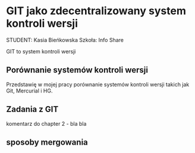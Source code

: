 # GIT jako zdecentralizowany system kontroli wersji

STUDENT: Kasia Bieńkowska
Szkoła: Info Share

GIT to system kontroli wersji

## Porównanie systemów kontroli wersji

Przedstawię w mojej pracy porównanie systemów kontroli wersji takich jak Git, Mercurial i HG.

## Zadania z GIT

komentarz do chapter 2 - bla bla

## sposoby mergowania
